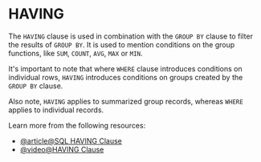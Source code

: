 # HAVING

The `HAVING` clause is used in combination with the `GROUP BY` clause to filter the results of `GROUP BY`. It is used to mention conditions on the group functions, like `SUM`, `COUNT`, `AVG`, `MAX` or `MIN`.

It's important to note that where `WHERE` clause introduces conditions on individual rows, `HAVING` introduces conditions on groups created by the `GROUP BY` clause.

Also note, `HAVING` applies to summarized group records, whereas `WHERE` applies to individual records.

Learn more from the following resources:

- [@article@SQL HAVING Clause](https://www.programiz.com/sql/having)
- [@video@HAVING Clause](https://www.youtube.com/watch?v=tYBOMw7Ob8E)
